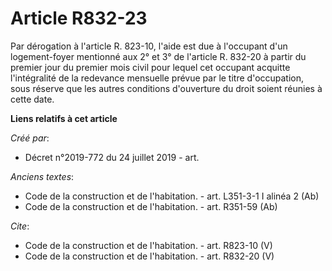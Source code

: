 # Article R832-23

Par dérogation à l'article R. 823-10, l'aide est due à l'occupant d'un logement-foyer mentionné aux 2° et 3° de l'article R.
832-20 à partir du premier jour du premier mois civil pour lequel cet occupant acquitte l'intégralité de la redevance
mensuelle prévue par le titre d'occupation, sous réserve que les autres conditions d'ouverture du droit soient réunies à
cette date.

**Liens relatifs à cet article**

_Créé par_:

  - Décret n°2019-772 du 24 juillet 2019 - art.

_Anciens textes_:

  - Code de la construction et de l'habitation. - art. L351-3-1 I alinéa 2 (Ab)
  - Code de la construction et de l'habitation. - art. R351-59 (Ab)

_Cite_:

  - Code de la construction et de l'habitation. - art. R823-10 (V)
  - Code de la construction et de l'habitation. - art. R832-20 (V)
